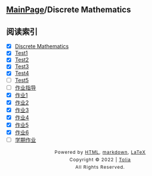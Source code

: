 ## [MainPage](../index.md)/Discrete Mathematics

## 阅读索引

- [x] [Discrete Mathematics](DiscreteMathematics.md)
- [x] [Test1](Test1.md)
- [x] [Test2](Test2.md)
- [x] [Test3](../404.md)
- [x] [Test4](../404.md)
- [ ] [Test5](../404.md)
- [ ] [作业指导](Homeworks.md)
- [x] [作业1](../404.md)
- [x] [作业2](../404.md)
- [x] [作业3](../404.md)
- [x] [作业4](DZ/DZ4.md)
- [x] [作业5](DZ/DZ5.md)
- [x] [作业6](DZ/DZ6.md)
- [ ] [学期作业](../404.md)

<style type="text/css">
    #footer {
        position: relative;
        margin: 0 auto;
        line-height: 20px;
        text-align: center;
        font-size: 12px;
        letter-spacing: 1px;
    }
 
    .content {
        height: 1800px;
        width: 100%;
        text-align: center;
    }
</style>

<div id="footer">
    Powered by
    <a href="https://html5up.net">HTML</a>, 
    <a href="https://markdown.com.cn/">markdown</a>, 
    <a href="https://www.latex-project.org/">LaTeX</a>
    <br>
    Copyright © 2022 | 
    <a href="https://tolia-gh.github.io">Tolia</a>
    <br>
    All Rights Reserved.
    <br>
</div>

